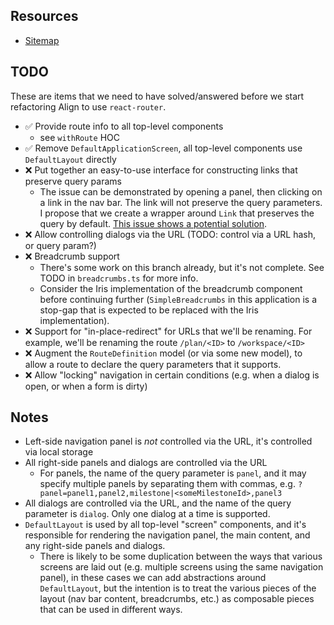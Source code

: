 ## Resources
- [Sitemap](https://whimsical.com/align-sitemap-RdJFs15LQnxJZz3vptaA8n)

## TODO

These are items that we need to have solved/answered before we start refactoring Align to use `react-router`.

- ✅ Provide route info to all top-level components
  - see `withRoute` HOC
- ✅ Remove `DefaultApplicationScreen`, all top-level components
  use `DefaultLayout` directly
- ❌ Put together an easy-to-use interface for constructing links that preserve query params
  - The issue can be demonstrated by opening a panel, then clicking on a link in the nav bar. The link will
    not preserve the query parameters. I propose that we create a wrapper around `Link` that preserves the query
    by default. [This issue shows a potential solution](https://github.com/remix-run/react-router/issues/9541).
- ❌ Allow controlling dialogs via the URL (TODO: control via a URL hash, or query param?)
- ❌ Breadcrumb support
  - There's some work on this branch already, but it's not complete. See TODO in `breadcrumbs.ts` for more info.
  - Consider the Iris implementation of the breadcrumb component before continuing further (`SimpleBreadcrumbs` in this
    application is a stop-gap that is expected to be replaced with the Iris implementation).
- ❌ Support for "in-place-redirect" for URLs that we'll be renaming. For example, we'll be renaming the route
  `/plan/<ID>` to `/workspace/<ID>`
- ❌ Augment the `RouteDefinition` model (or via some new model), to allow a route to declare the query parameters
  that it supports.
- ❌ Allow "locking" navigation in certain conditions (e.g. when a dialog is open, or when a form is dirty)

## Notes
- Left-side navigation panel is *not* controlled via the URL, it's controlled via local storage
- All right-side panels and dialogs are controlled via the URL
  - For panels, the name of the query parameter is `panel`, and it may specify multiple panels
    by separating them with commas, e.g. `?panel=panel1,panel2,milestone|<someMilestoneId>,panel3`
- All dialogs are controlled via the URL, and the name of the query parameter is `dialog`. Only one dialog
  at a time is supported.
- `DefaultLayout` is used by all top-level "screen" components, and it's responsible for rendering
  the navigation panel, the main content, and any right-side panels and dialogs.
  - There is likely to be some duplication between the ways that various screens are laid out (e.g. multiple
    screens using the same navigation panel), in these cases we can add abstractions around `DefaultLayout`,
    but the intention is to treat the various pieces of the layout (nav bar content, breadcrumbs, etc.) as
    composable pieces that can be used in different ways.
